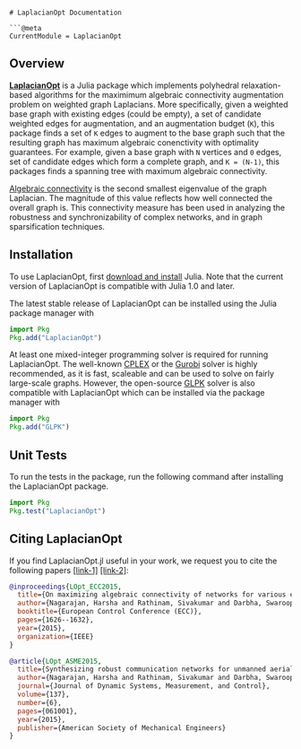 <!-- ```@raw html
<align="center"/>
<img width="650px" class="display-light-only" src="assets/docs_header.png" alt="assets/docs_header.png"/>
<!-- <img width="650px" class="display-dark-only" src="assets/docs_header_dark.png" alt="assets/docs_header.png"/> -->
``` -->

# LaplacianOpt Documentation

```@meta
CurrentModule = LaplacianOpt
```
## Overview
**[LaplacianOpt](https://github.com/harshangrjn/LaplacianOpt.jl)** is a Julia package which implements polyhedral relaxation-based algorithms for the maximimum algebraic connectivity augmentation problem on weighted graph Laplacians. More specifically, given a weighted base graph with existing edges (could be empty), a set of candidate weighted edges for augmentation, and an augmentation budget (`K`), this package finds a set of `K` edges to augment to the base graph such that the resulting graph has maximum algebraic conenctivity with optimality guarantees.  For example, given a base graph with `N` vertices and `0` edges, set of candidate edges which form a complete graph, and `K = (N-1)`, this packages finds a spanning tree with maximum algebraic connectivity.

[Algebraic connectivity](https://dml.cz/bitstream/handle/10338.dmlcz/101168/CzechMathJ_23-1973-2_11.pdf) is the second smallest eigenvalue of the graph Laplacian. The magnitude of this value reflects how well connected the overall graph is. This connectivity measure has been used in analyzing the robustness and synchronizability of complex networks, and in graph sparsification techniques. 

## Installation 
To use LaplacianOpt, first [download and install](https://julialang.org/downloads/) Julia. Note that the current version of LaplacianOpt is compatible with Julia 1.0 and later. 

The latest stable release of LaplacianOpt can be installed using the Julia package manager with

```julia
import Pkg
Pkg.add("LaplacianOpt")
```

At least one mixed-integer programming solver is required for running LaplacianOpt. The well-known [CPLEX](https://github.com/jump-dev/CPLEX.jl) or the [Gurobi](https://github.com/jump-dev/Gurobi.jl) solver is highly recommended, as it is fast, scaleable and can be used to solve on fairly large-scale graphs. However, the open-source [GLPK](https://github.com/jump-dev/GLPK.jl) solver is also compatible with LaplacianOpt which can be installed via the package manager with

```julia
import Pkg
Pkg.add("GLPK")
```

## Unit Tests
To run the tests in the package, run the following command after installing the LaplacianOpt package.

```julia
import Pkg
Pkg.test("LaplacianOpt")
```

## Citing LaplacianOpt
If you find LaplacianOpt.jl useful in your work, we request you to cite the following papers [\[link-1\]](https://doi.org/10.1109/ECC.2015.7330770) [\[link-2\]](https://doi.org/10.1115/1.4028955): 
```bibtex
@inproceedings{LOpt_ECC2015,
  title={On maximizing algebraic connectivity of networks for various engineering applications},
  author={Nagarajan, Harsha and Rathinam, Sivakumar and Darbha, Swaroop},
  booktitle={European Control Conference (ECC)},
  pages={1626--1632},
  year={2015},
  organization={IEEE}
}

@article{LOpt_ASME2015,
  title={Synthesizing robust communication networks for unmanned aerial vehicles with resource constraints},
  author={Nagarajan, Harsha and Rathinam, Sivakumar and Darbha, Swaroop},
  journal={Journal of Dynamic Systems, Measurement, and Control},
  volume={137},
  number={6},
  pages={061001},
  year={2015},
  publisher={American Society of Mechanical Engineers}
}
```